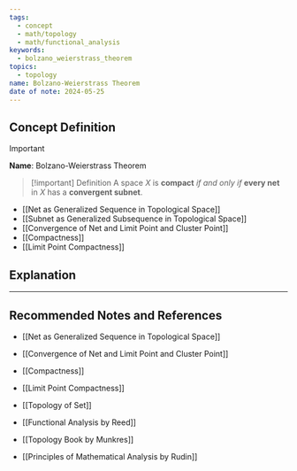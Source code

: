 ```yaml
---
tags:
  - concept
  - math/topology
  - math/functional_analysis
keywords:
  - bolzano_weierstrass_theorem
topics:
  - topology
name: Bolzano-Weierstrass Theorem
date of note: 2024-05-25
---
```


## Concept Definition

>[!important]
>**Name**: Bolzano-Weierstrass Theorem

>[!important] Definition
>A space $X$ is **compact** *if and only if* **every net** in $X$ has a **convergent subnet**.


- [[Net as Generalized Sequence in Topological Space]]
- [[Subnet as Generalized Subsequence in Topological Space]]
- [[Convergence of Net and Limit Point and Cluster Point]]
- [[Compactness]]
- [[Limit Point Compactness]]

## Explanation








-----------
##  Recommended Notes and References

- [[Net as Generalized Sequence in Topological Space]]
- [[Convergence of Net and Limit Point and Cluster Point]]
- [[Compactness]]
- [[Limit Point Compactness]]

- [[Topology of Set]]


- [[Functional Analysis by Reed]]
- [[Topology Book by Munkres]]
- [[Principles of Mathematical Analysis by Rudin]] 